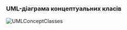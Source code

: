 ### UML-діаграма концептуальних класів
![UMLConceptClasses](https://user-images.githubusercontent.com/79446249/193450332-b1e845a7-45d2-47b8-9cbb-76452edafcec.jpg)
